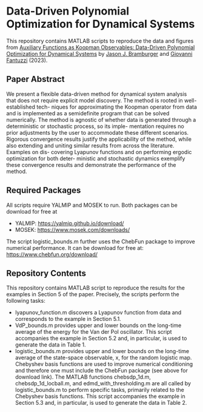 # **Data-Driven Polynomial Optimization for Dynamical Systems**

This repository contains MATLAB scripts to reproduce the data and figures from [Auxiliary Functions as Koopman Observables: Data-Driven Polynomial Optimization for Dynamical Systems](TBD) by [Jason J. Bramburger](https://hybrid.concordia.ca/jbrambur/) and [Giovanni Fantuzzi](https://dcn.nat.fau.eu/giovanni-fantuzzi/) (2023).

## **Paper Abstract**
We present a flexible data-driven method for dynamical system analysis that does not require explicit model discovery. The method is rooted in well-established tech- niques for approximating the Koopman operator from data and is implemented as a semidefinite program that can be solved numerically. The method is agnostic of whether data is generated through a deterministic or stochastic process, so its imple- mentation requires no prior adjustments by the user to accommodate these different scenarios. Rigorous convergence results justify the applicability of the method, while also extending and uniting similar results from across the literature. Examples on dis- covering Lyapunov functions and on performing ergodic optimization for both deter- ministic and stochastic dynamics exemplify these convergence results and demonstrate the performance of the method.

## **Required Packages**
All scripts require YALMIP and MOSEK to run. Both packages can be download for free at 
- YALMIP: https://yalmip.github.io/download/
- MOSEK: https://www.mosek.com/downloads/

The script logistic_bounds.m further uses the ChebFun package to improve numerical performance. It can be download for free at: https://www.chebfun.org/download/ 

## **Repository Contents**
This repository contains MATLAB script to reproduce the results for the examples in Section 5 of the paper. Precisely, the scripts perform the following tasks:
- lyapunov_function.m discovers a Lyapunov function from data and corresponds to the example in Section 5.1.
- VdP_bounds.m provides upper and lower bounds on the long-time average of the energy for the Van der Pol oscillator. This script accompanies the example in Section 5.2 and, in particular, is used to generate the data in Table 1.
- logistic_bounds.m provides upper and lower bounds on the long-time average of the state-space observable, x, for the random logistic map. Chebyshev basis functions are used to improve numerical conditioning and therefore one must include the ChebFun package (see above for download link). The MATLAB functions chebsdp_1d.m, chebsdp_1d_locball.m, and edmd_with_thresholding.m are all called by logistic_bounds.m to perform specific tasks, primarily related to the Chebyshev basis functions. This script accompanies the example in Section 5.3 and, in particular, is used to generate the data in Table 2. 
